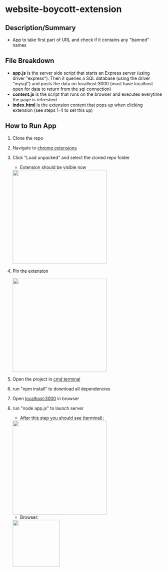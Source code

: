 # website-boycott-extension

## Description/Summary

* App to take first part of URL and check if it contains any "banned" names

## File Breakdown
* **app.js** is the server side script that starts an Express server (using driver "express"). Then it queries a SQL database (using the driver "mysql") and posts the data on localhost:3000 (must have localhost open for data to return from the sql connection)
* **content.js** is the script that runs on the browser and executes everytime the page is refreshed
* **index.html** is the extension content that pops up when clicking extension (see steps 1-4 to set this up)

## How to Run App

1. Clone the repo
2. Navigate to [chrome extensions](chrome://extensions/)
3. Click "Load unpacked" and select the cloned repo folder 
      * Extension should be visible now
      <img src="https://user-images.githubusercontent.com/43590970/129492056-28c29645-85f0-4eed-9b78-c65a015181c0.png" height="300" width="auto">
      
4. Pin the extension

      <img src="https://user-images.githubusercontent.com/43590970/129492116-2b6be7f3-3b0f-45cf-939f-e9e123cc11b9.png" height="300" width="auto">

5. Open the project in [cmd terminal](https://www.thewindowsclub.com/how-to-open-command-prompt-from-right-click-menu)
6. run "npm install" to download all dependencies
7. Open [localhost:3000](http://localhost:3000/) in browser
8. run "node app.js" to launch server

   * After this step you should see (terminal):
   <img src="https://user-images.githubusercontent.com/43590970/129491724-896f3f79-0b13-4f7d-ab61-711fa8d67fb6.png" height="300" width="auto">

   * Browser:
   <img src="https://user-images.githubusercontent.com/43590970/129491727-950e7c30-6dbb-459c-9f23-57f5eb3551cb.png" height="150" width="auto">

